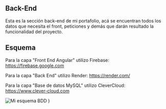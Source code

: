 ## Back-End

Esta es la sección back-end de mi portafolio, acá se encuentran todos los datos que necesita el front, peticiones y demás que darán resultado la funcionalidad del proyecto.

## Esquema

Para la capa "Front End Angular" utilizo Firebase:
https://firebase.google.com

Para la capa "Back End" utilizo Render:
https://render.com/

Para la capa "Base de datos MySQL" utilizo CleverCloud:
https://www.clever-cloud.com

![Mi esquema BDD](https://user-images.githubusercontent.com/100737118/220785576-264e2d03-7640-4516-a8d1-6851dbb3e0e5.jpg)
)
